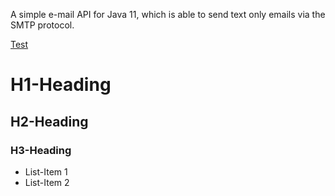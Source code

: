 A simple e-mail API for Java 11, which is able to send text only emails via the SMTP protocol.

[Test](src/main/java/module-info.java)

# H1-Heading
## H2-Heading
### H3-Heading

* List-Item 1
* List-Item 2
